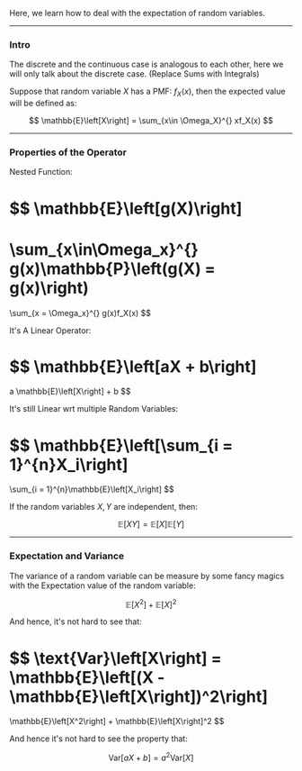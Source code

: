 Here, we learn how to deal with the expectation of random variables. 


---

### **Intro**

The discrete and the continuous case is analogous to each other, here we will only talk about the discrete case. (Replace Sums with Integrals)

Suppose that random variable $X$ has a PMF: $f_X(x)$, then the expected value will be defined as: 

$$
\mathbb{E}\left[X\right] = 
 \sum_{x\in \Omega_X}^{}
    xf_X(x)
$$

---
### **Properties of the Operator**

Nested Function:

$$
\mathbb{E}\left[g(X)\right]
=
\sum_{x\in\Omega_x}^{}
    g(x)\mathbb{P}\left(g(X) = g(x)\right)
=
\sum_{x = \Omega_x}^{}
    g(x)f_X(x)
$$

It's A Linear Operator: 

$$
\mathbb{E}\left[aX + b\right]
=
a \mathbb{E}\left[X\right] + b
$$

It's still Linear wrt multiple Random Variables: 

$$
\mathbb{E}\left[\sum_{i = 1}^{n}X_i\right]
=
\sum_{i = 1}^{n}\mathbb{E}\left[X_i\right]
$$

If the random variables $X, Y$ are independent, then: 

$$
\mathbb{E}\left[XY\right] = \mathbb{E}\left[X\right]\mathbb{E}\left[Y\right]
$$

---
### **Expectation and Variance**

The variance of a random variable can be measure by some fancy magics with the Expectation value of the random variable: 

$$
\mathbb{E}\left[X^2\right] + \mathbb{E}\left[X\right]^2
$$

And hence, it's not hard to see that: 

$$
\text{Var}\left[X\right] = \mathbb{E}\left[(X - \mathbb{E}\left[X\right])^2\right]
=
\mathbb{E}\left[X^2\right] + \mathbb{E}\left[X\right]^2
$$

And hence it's not hard to see the property that: 

$$
\text{Var}\left[aX + b\right] = a^2 \text{Var}\left[X\right]
$$

